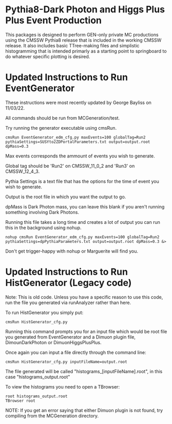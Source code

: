 # Pythia8-Dark Photon and Higgs Plus Plus Event Production

This packages is designed to perform GEN-only private MC productions using the CMSSW Pythia8 release that is included in the working CMSSW release. It also includes basic TTree-making files and simplistic histogramming that is intended primarly as a starting point to springboard to do whatever specific plotting is desired.

# Updated Instructions to Run EventGenerator
These instructions were most recently updated by George Bayliss on 11/03/22.

All commands should be run from MCGeneration/test.

Try running the generator executable using cmsRun.

```
cmsRun EventGenerator_edm_cfg.py maxEvents=100 globalTag=Run2 pythiaSettings=SUSYto2ZDPortalParameters.txt output=output.root dpMass=0.3
```


Max events corresponds the ammount of events you wish to generate.

Global tag should be 'Run2' on CMSSW_11_0_2 and 'Run3' on CMSSW_12_4_3. 

Pythia Settings is a text file that has the options for the time of event you wish to generate. 

Output is the root file in which you want the output to go.

dpMass is Dark Photon mass, you can leave this blank if you aren't running something involving Dark Photons.


Running this file takes a long time and creates a lot of output you can run this in the background using nohup.

```
nohup cmsRun EventGenerator_edm_cfg.py maxEvents=100 globalTag=Run2 pythiaSettings=dpPythiaParameters.txt output=output.root dpMass=0.3 &> 
```

Don't get trigger-happy with nohup or Marguerite will find you.

# Updated Instructions to Run HistGenerator (Legacy code)

Note: This is old code. Unless you have a specific reason to use this code, run the file you generated via runAnalyzer rather than here.

To run HistGenerator you simply put:
```
cmsRun HistGenerator_cfg.py
```
Running this command prompts you for an input file which would be root file you generated from EventGenerator and a Dimuon plugin file, DimounDarkPhoton or DimuonHiggsPlusPlus.

Once again you can input a file directly through the command line:
```
cmsRun HistGenerator_cfg.py inputFileName=output.root
```
The file generated will be called "histograms_[inputFileName].root", in this case "histograms_output.root"

To view the histograms you need to open a TBrowser:
```
root histograms_output.root
TBrowser root
```

NOTE: If you get an error saying that either Dimuon plugin is not found, try compiling from the MCGeneration directory. 
